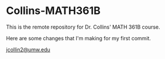 # Collins-MATH361B
This is the remote repository for Dr. Collins' MATH 361B course.

Here are some changes that I'm making for my first commit.



jcollin2@umw.edu
